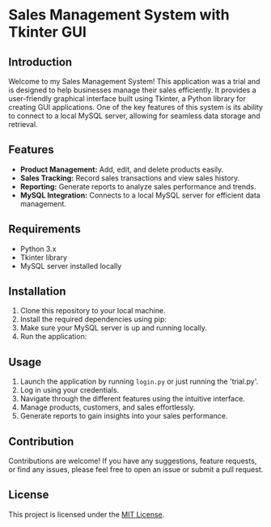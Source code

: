 # Sales Management System with Tkinter GUI

## Introduction
Welcome to my Sales Management System! This application was a trial and is designed to help businesses manage their sales efficiently. It provides a user-friendly graphical interface built using Tkinter, a Python library for creating GUI applications. One of the key features of this system is its ability to connect to a local MySQL server, allowing for seamless data storage and retrieval.

## Features
- **Product Management:** Add, edit, and delete products easily.
- **Sales Tracking:** Record sales transactions and view sales history.
- **Reporting:** Generate reports to analyze sales performance and trends.
- **MySQL Integration:** Connects to a local MySQL server for efficient data management.

## Requirements
- Python 3.x
- Tkinter library
- MySQL server installed locally

## Installation
1. Clone this repository to your local machine.
2. Install the required dependencies using pip:
3. Make sure your MySQL server is up and running locally.
4. Run the application:


## Usage
1. Launch the application by running `login.py` or just running the 'trial.py'.
2. Log in using your credentials.
3. Navigate through the different features using the intuitive interface.
4. Manage products, customers, and sales effortlessly.
5. Generate reports to gain insights into your sales performance.

## Contribution
Contributions are welcome! If you have any suggestions, feature requests, or find any issues, please feel free to open an issue or submit a pull request.

## License
This project is licensed under the [MIT License](LICENSE).
